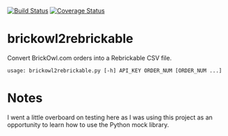 [![Build Status](https://travis-ci.org/dgrant/brickowl2rebrickable.png)](https://travis-ci.org/dgrant/dbrickowl2rebrickable) [![Coverage Status](https://coveralls.io/repos/dgrant/brickowl2rebrickable/badge.png)](https://coveralls.io/r/dgrant/brickowl2rebrickable)

brickowl2rebrickable
====================

Convert BrickOwl.com orders into a Rebrickable CSV file.

    usage: brickowl2rebrickable.py [-h] API_KEY ORDER_NUM [ORDER_NUM ...]

Notes
=====

I went a little overboard on testing here as I was using this project as an opportunity to learn how to use the Python mock library.

